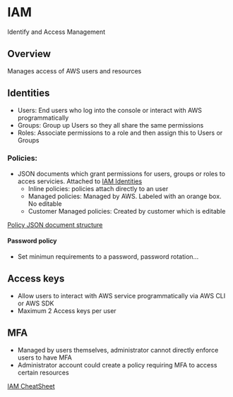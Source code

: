 # IAM

Identify and Access Management

## Overview
Manages access of AWS users and resources

## Identities
- Users: End users who log into the console or interact with AWS programmatically
- Groups: Group up Users so they all share the same permissions
- Roles: Associate permissions to a role and then assign this to Users or Groups

### Policies: 
- JSON documents which grant permissions for users, groups or roles to acces servicies. Attached to [IAM Identities](#identities)
	- Inline policies: policies attach directly to an user
	- Managed policies: Managed by AWS. Labeled with an orange box. No editable
	- Customer Managed policies: Created by customer which is editable

[Policy JSON document structure](./images/iam/iam.png)

#### Password policy
- Set minimun requirements to a password, password rotation...

## Access keys
- Allow users to interact with AWS service programmatically via AWS CLI or AWS SDK
- Maximum 2 Access keys per user

## MFA
- Managed by users themselves, administrator cannot directly enforce users to have MFA
- Administrator account could create a policy requiring MFA to access certain resources

[IAM CheatSheet](./images/iam/iam_2.png)
